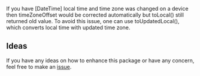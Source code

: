 If you have [DateTime] local time and time zone was changed on a device then
timeZoneOffset would be corrected automatically but toLocal() still returned old value.
To avoid this issue, one can use toUpdatedLocal(), which converts local time with updated
time zone.

## Ideas

If you have any ideas on how to enhance this package or have any concern, feel free to make an [issue](https://github.com/cyrax111/utc_time_zone_converter/issues).